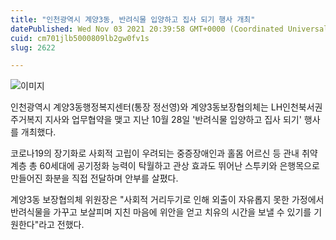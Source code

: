 ```yaml
---
title: "인천광역시 계양3동, 반려식물 입양하고 집사 되기 행사 개최"
datePublished: Wed Nov 03 2021 20:39:58 GMT+0000 (Coordinated Universal Time)
cuid: cm701jlb5000809lb2gw0fv1s
slug: 2622

---
```



![이미지](https://cdn.hashnode.com/res/hashnode/image/upload/v1739251678710/608dd60c-441e-49b2-b129-2ff26aa16cc4.jpeg)

인천광역시 계양3동행정복지센터(통장 정선영)와 계양3동보장협의체는 LH인천북서권 주거복지 지사와 업무협약을 맺고 지난 10월 28일 '반려식물 입양하고 집사 되기' 행사를 개최했다.

코로나19의 장기화로 사회적 고립이 우려되는 중증장애인과 홀몸 어르신 등 관내 취약계층 총 60세대에 공기정화 능력이 탁월하고 관상 효과도 뛰어난 스투키와 은행목으로 만들어진 화분을 직접 전달하며 안부를 살폈다.

계양3동 보장협의체 위원장은 "사회적 거리두기로 인해 외출이 자유롭지 못한 가정에서 반려식물을 가꾸고 보살피며 지친 마음에 위안을 얻고 치유의 시간을 보낼 수 있기를 기원한다"라고 전했다.